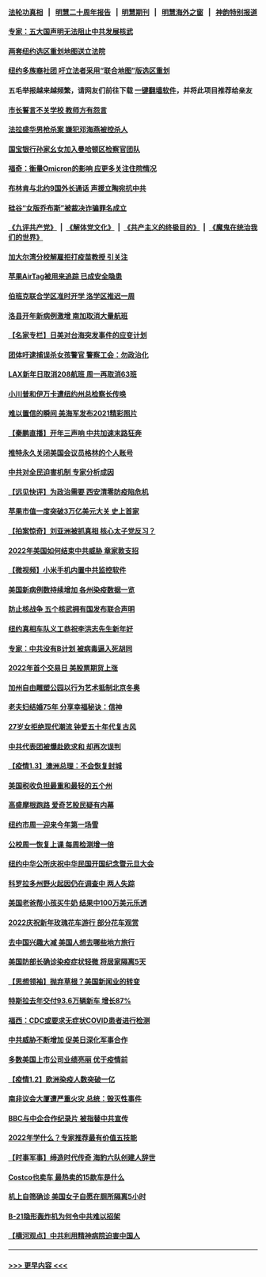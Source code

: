 #### [法轮功真相](https://github.com/gfw-breaker/truth/blob/master/README.md?t=0) &nbsp;&nbsp;|&nbsp;&nbsp; [明慧二十周年报告](https://github.com/gfw-breaker/mh-reports/blob/master/README.md?t=0) &nbsp;&nbsp;|&nbsp;&nbsp;[明慧期刊](https://github.com/gfw-breaker/mh-qikan) &nbsp;&nbsp;|&nbsp;&nbsp; [明慧海外之窗](https://github.com/gfw-breaker/mh-news/blob/master/README.md?t=0) &nbsp;&nbsp;|&nbsp;&nbsp; [神韵特别报道](https://github.com/gfw-breaker/mh-news/blob/master/shenyun.md?t=0)
#### [专家：五大国声明无法阻止中共发展核武](../pages/nsc412/n13480550.md?t=01041650) 
#### [两套纽约选区重划地图送立法院](../pages/nsc412/n13480368.md?t=01041650) 
#### [纽约多族裔社团 吁立法者采用“联合地图”版选区重划](../pages/nsc412/n13480377.md?t=01041650) 
#### 五毛举报越来越频繁，请网友们前往下载 [一键翻墙软件](https://github.com/gfw-breaker/ssr-accounts)，并将此项目推荐给亲友
#### [市长誓言不关学校 教师方有怨言](../pages/nsc412/n13480280.md?t=01041650) 
#### [法拉盛华男枪杀案 嫌犯邓海燕被控杀人](../pages/nsc412/n13480371.md?t=01041650) 
#### [国宝银行孙家幺女加入曼哈顿区检察官团队](../pages/nsc412/n13480275.md?t=01041650) 
#### [福奇：衡量Omicron的影响 应更多关注住院情况](../pages/nsc412/n13480181.md?t=01041650) 
#### [布林肯与北约9国外长通话 声援立陶宛抗中共](../pages/nsc412/n13480218.md?t=01041650) 
#### [硅谷“女版乔布斯”被裁决诈骗罪名成立](../pages/nsc412/n13480013.md?t=01041650) 
#### [《九评共产党》](https://github.com/begood0513/9ping.md/blob/master/README.md) &nbsp;|&nbsp; [《解体党文化》](../../../../jtdwh.md/blob/master/README.md)  &nbsp;|&nbsp; [《共产主义的终极目的》](../../../../gczydzjmd.md/blob/master/README.md) &nbsp;|&nbsp; [《魔鬼在统治我们的世界》](../../../../mgztzwmdsj.md/blob/master/README.md) 
#### [加大尔湾分校解雇拒打疫苗教授 引关注](../pages/nsc412/n13480193.md?t=01041650) 
#### [苹果AirTag被用来追踪 已成安全隐患](../pages/nsc412/n13480134.md?t=01041650) 
#### [伯班克联合学区准时开学 洛学区推迟一周](../pages/nsc412/n13480158.md?t=01041650) 
#### [洛县开年新病例激增 南加取消大量航班](../pages/nsc412/n13480127.md?t=01041650) 
#### [【名家专栏】日美对台海突发事件的应变计划](../pages/nsc412/n13478949.md?t=01041650) 
#### [团体吁逮捕误杀女孩警官 警察工会：勿政治化](../pages/nsc412/n13480082.md?t=01041650) 
#### [LAX新年日取消208航班 周一再取消63班](../pages/nsc412/n13479890.md?t=01041650) 
#### [小川普和伊万卡遭纽约州总检察长传唤](../pages/nsc412/n13479880.md?t=01041650) 
#### [难以置信的瞬间 美海军发布2021精彩照片](../pages/nsc412/n13479912.md?t=01041650) 
#### [【秦鹏直播】开年三声响 中共加速末路狂奔](../pages/nsc412/n13479807.md?t=01041650) 
#### [推特永久关闭美国会议员格林的个人账号](../pages/nsc412/n13479874.md?t=01041650) 
#### [中共对全民迫害机制 专家分析成因](../pages/nsc412/n13479680.md?t=01041650) 
#### [【远见快评】为政治需要 西安清零防疫陷危机](../pages/nsc412/n13479781.md?t=01041650) 
#### [苹果市值一度突破3万亿美元大关 史上首家](../pages/nsc412/n13479679.md?t=01041650) 
#### [【拍案惊奇】刘亚洲被抓真相 核心太子党反习？](../pages/nsc412/n13479044.md?t=01041650) 
#### [2022年美国如何结束中共威胁 章家敦支招](../pages/nsc412/n13479552.md?t=01041650) 
#### [【微视频】小米手机内置中共监控软件](../pages/nsc412/n13479035.md?t=01041650) 
#### [美国新病例数持续增加 各州染疫数据一览](../pages/nsc412/n13479457.md?t=01041650) 
#### [防止核战争 五个核武拥有国发布联合声明](../pages/nsc412/n13479379.md?t=01041650) 
#### [纽约真相车队义工恭祝李洪志先生新年好](../pages/nsc412/n13476678.md?t=01041650) 
#### [专家：中共没有B计划 被病毒逼入死胡同](../pages/nsc412/n13479316.md?t=01041650) 
#### [2022年首个交易日 美股票期货上涨](../pages/nsc412/n13479145.md?t=01041650) 
#### [加州自由雕塑公园以行为艺术抵制北京冬奥](../pages/nsc412/n13477747.md?t=01041650) 
#### [老夫妇结婚75年 分享幸福秘诀：信神](../pages/nsc412/n13478944.md?t=01041650) 
#### [27岁女拒绝现代潮流 钟爱五十年代复古风](../pages/nsc412/n13478605.md?t=01041650) 
#### [中共代表团被爆赴欧求和 却再次误判](../pages/nsc412/n13479045.md?t=01041650) 
#### [【疫情1.3】澳洲总理：不会恢复封城](../pages/nsc412/n13478482.md?t=01041650) 
#### [美国税收负担最重和最轻的五个州](../pages/nsc412/n13471349.md?t=01041650) 
#### [高盛摩根跑路 爱奇艺股民疑有内幕](../pages/nsc412/n13477818.md?t=01041650) 
#### [纽约市周一迎来今年第一场雪](../pages/nsc412/n13477860.md?t=01041650) 
#### [公校周一恢复上课 每周检测增一倍](../pages/nsc412/n13477854.md?t=01041650) 
#### [纽约中华公所庆祝中华民国开国纪念暨元旦大会](../pages/nsc412/n13477975.md?t=01041650) 
#### [科罗拉多州野火起因仍在调查中 两人失踪](../pages/nsc412/n13477836.md?t=01041650) 
#### [美国老爸帮小孩买牛奶 结果中100万美元乐透](../pages/nsc412/n13477844.md?t=01041650) 
#### [2022庆祝新年玫瑰花车游行 部分花车观赏](../pages/nsc412/n13477806.md?t=01041650) 
#### [去中国兴趣大减 美国人想去哪些地方旅行](../pages/nsc412/n13475690.md?t=01041650) 
#### [美国防部长确诊染疫症状轻微 将居家隔离5天](../pages/nsc412/n13477638.md?t=01041650) 
#### [【思想领袖】抛弃草根？美国新闻业的转变](../pages/nsc412/n13437425.md?t=01041650) 
#### [特斯拉去年交付93.6万辆新车 增长87%](../pages/nsc412/n13477472.md?t=01041650) 
#### [福西：CDC或要求无症状COVID患者进行检测](../pages/nsc412/n13477165.md?t=01041650) 
#### [中共威胁不断增加 促美日深化军事合作](../pages/nsc412/n13477199.md?t=01041650) 
#### [多数美国上市公司业绩亮丽 优于疫情前](../pages/nsc412/n13475426.md?t=01041650) 
#### [【疫情1.2】欧洲染疫人数突破一亿](../pages/nsc412/n13476619.md?t=01041650) 
#### [南非议会大厦遭严重火灾 总统：毁灭性事件](../pages/nsc412/n13476951.md?t=01041650) 
#### [BBC与中企合作纪录片 被指替中共宣传](../pages/nsc412/n13476937.md?t=01041650) 
#### [2022年学什么？专家推荐最有价值五技能](../pages/nsc412/n13452432.md?t=01041650) 
#### [【时事军事】缔造时代传奇 海豹六队创建人辞世](../pages/nsc412/n13473192.md?t=01041650) 
#### [Costco也卖车 最热卖的15款车是什么](../pages/nsc412/n13473653.md?t=01041650) 
#### [机上自筛确诊 美国女子自愿在厕所隔离5小时](../pages/nsc412/n13475697.md?t=01041650) 
#### [B-21隐形轰炸机为何令中共难以招架](../pages/nsc412/n13465149.md?t=01041650) 
#### [【横河观点】中共利用精神病院迫害中国人](../pages/nsc412/n13475362.md?t=01041650) 

----
#### [ >>> 更早内容 <<< ](../indexes/nsc412-earlier.md)
